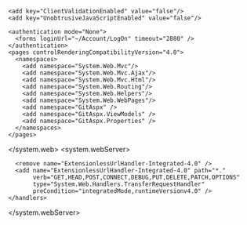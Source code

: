 <?xml version="1.0" encoding="utf-8"?>
<configuration>
  <appSettings>
    <add key="RepositoriesDirectory" value="D:\Data\git"/>
    <add key="ReceivePack" value="true"/>
    <add key="UploadPack" value="true"/>
    <add key="logdir" value="C:\work_exe\logs"/>
    <add key="redirect.aspx" value="0" />

    <add key="ClientValidationEnabled" value="false"/>
    <add key="UnobtrusiveJavaScriptEnabled" value="false"/>
  </appSettings>
  <system.web>
    <customErrors mode="Off"/>
    <trace enabled="true" localOnly="false"/>
    <compilation debug="true" targetFramework="4.5">
      <assemblies>
        <add assembly="System.Web.Abstractions, Version=4.0.0.0, Culture=neutral, PublicKeyToken=31BF3856AD364E35"/>
        <add assembly="System.Web.Routing, Version=4.0.0.0, Culture=neutral, PublicKeyToken=31BF3856AD364E35"/>
        <add assembly="System.Web.Mvc, Version=5.2.3.0, Culture=neutral, PublicKeyToken=31bf3856ad364e35"/>
        <add assembly="System.Web.WebPages, Version=3.0.0.0, Culture=neutral, PublicKeyToken=31BF3856AD364E35"/>
        <add assembly="System.Web.Razor, Version=3.0.0.0, Culture=neutral, PublicKeyToken=31BF3856AD364E35"/>
      </assemblies>
    </compilation>
    <httpRuntime executionTimeout="10000" maxRequestLength="30048576"
	requestValidationMode="2.0" 
        requestPathInvalidCharacters="&lt;,&gt;,*" />

    <authentication mode="None">
      <forms loginUrl="~/Account/LogOn" timeout="2880" />
    </authentication>
    <pages controlRenderingCompatibilityVersion="4.0">
      <namespaces>
        <add namespace="System.Web.Mvc"/>
        <add namespace="System.Web.Mvc.Ajax"/>
        <add namespace="System.Web.Mvc.Html"/>
        <add namespace="System.Web.Routing"/>
        <add namespace="System.Web.Helpers"/>
        <add namespace="System.Web.WebPages"/>
        <add namespace="GitAspx" />
        <add namespace="GitAspx.ViewModels" />
        <add namespace="GitAspx.Properties" />
      </namespaces>
    </pages>
  </system.web>
  <system.webServer>
    <validation validateIntegratedModeConfiguration="false"/>
    <security>
      <requestFiltering >
        <fileExtensions allowUnlisted="true">
          <add allowed="true" fileExtension="cs" />
        </fileExtensions>
      </requestFiltering>
    </security>
    <modules runAllManagedModulesForAllRequests="true">
      <remove name="SXHttpHandler"/>
      <add name="SXHttpHandler" type="AiLib.Web.HttpHandler, MvcHttp"/>
    </modules>
    <handlers>
      <remove name="ExtensionlessUrlHandler-ISAPI-4.0_32bit" />
      <add name="ExtensionlessUrlHandler-ISAPI-4.0_32bit" path="*."
           verb="GET,HEAD,POST,CONNECT,DEBUG,PUT,DELETE,PATCH,OPTIONS"
           modules="IsapiModule"
           scriptProcessor="%windir%\Microsoft.NET\Framework\v4.0.30319\aspnet_isapi.dll"
           preCondition="classicMode,runtimeVersionv4.0,bitness32" responseBufferLimit="0" />

      <remove name="ExtensionlessUrlHandler-Integrated-4.0" />
      <add name="ExtensionlessUrlHandler-Integrated-4.0" path="*."
           verb="GET,HEAD,POST,CONNECT,DEBUG,PUT,DELETE,PATCH,OPTIONS"
           type="System.Web.Handlers.TransferRequestHandler"
           preCondition="integratedMode,runtimeVersionv4.0" />
    </handlers>
  </system.webServer>
  <runtime>
    <assemblyBinding xmlns="urn:schemas-microsoft-com:asm.v1">
      <dependentAssembly>
        <assemblyIdentity name="System.Web.Mvc" publicKeyToken="31BF3856AD364E35" culture="neutral"/>
        <bindingRedirect oldVersion="0.0.0.0-5.2.3.0" newVersion="5.2.3.0"/>
      </dependentAssembly>
    </assemblyBinding>
  </runtime>
</configuration>